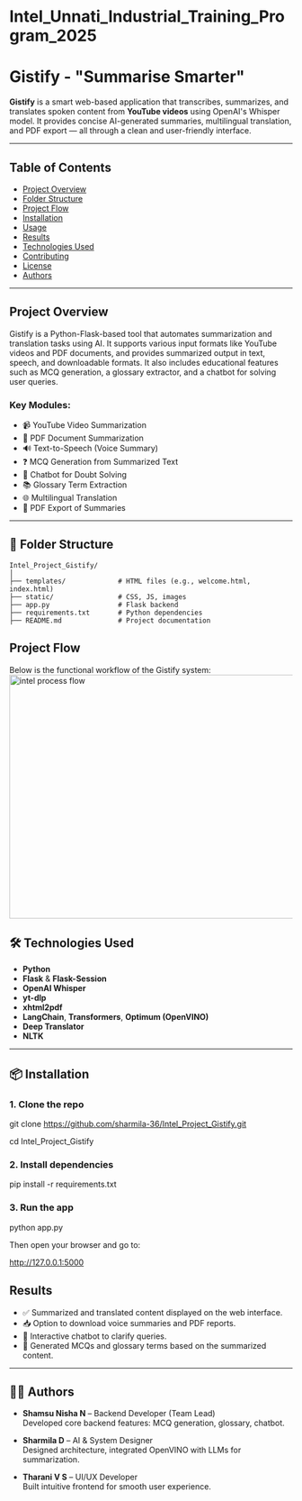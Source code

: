 # Intel_Unnati_Industrial_Training_Program_2025

# Gistify - "Summarise Smarter"

**Gistify** is a smart web-based application that transcribes, summarizes, and translates spoken content from **YouTube videos** using OpenAI's Whisper model. It provides concise AI-generated summaries, multilingual translation, and PDF export — all through a clean and user-friendly interface.

---
## Table of Contents  
- [Project Overview](#project-overview)  
- [Folder Structure](#folder-structure)  
- [Project Flow](#project-flow)  
- [Installation](#installation)  
- [Usage](#usage)  
- [Results](#results)  
- [Technologies Used](#technologies-used)  
- [Contributing](#contributing)  
- [License](#license)  
- [Authors](#authors)

---
## Project Overview  
Gistify is a Python-Flask-based tool that automates summarization and translation tasks using AI. It supports various input formats like YouTube videos and PDF documents, and provides summarized output in text, speech, and downloadable formats. It also includes educational features such as MCQ generation, a glossary extractor, and a chatbot for solving user queries.

### Key Modules:  
- 📹 YouTube Video Summarization  
- 📄 PDF Document Summarization  
- 🔊 Text-to-Speech (Voice Summary)  
- ❓ MCQ Generation from Summarized Text  
- 🤖 Chatbot for Doubt Solving  
- 📚 Glossary Term Extraction  
- 🌐 Multilingual Translation  
- 📝 PDF Export of Summaries  

---
## 📁 Folder Structure

```plaintext
Intel_Project_Gistify/
│
├── templates/             # HTML files (e.g., welcome.html, index.html)
├── static/                # CSS, JS, images
├── app.py                 # Flask backend
├── requirements.txt       # Python dependencies
├── README.md              # Project documentation
```
## Project Flow  
Below is the functional workflow of the Gistify system:
<img width="776" height="433" alt="intel process flow" src="https://github.com/user-attachments/assets/c9426067-97ad-4408-8541-c7ae4b0cb8bd" />


## 🛠️ Technologies Used

- **Python**
- **Flask** & **Flask-Session**
- **OpenAI Whisper**
- **yt-dlp**
- **xhtml2pdf**
- **LangChain**, **Transformers**, **Optimum (OpenVINO)**
- **Deep Translator**
- **NLTK**
---

## 📦 Installation

### 1. Clone the repo
git clone https://github.com/sharmila-36/Intel_Project_Gistify.git

cd Intel_Project_Gistify

### 2. Install dependencies
pip install -r requirements.txt

### 3. Run the app
python app.py

Then open your browser and go to:

http://127.0.0.1:5000

## Results

- ✅ Summarized and translated content displayed on the web interface.  
- 📥 Option to download voice summaries and PDF reports.  
- 💬 Interactive chatbot to clarify queries.  
- 📝 Generated MCQs and glossary terms based on the summarized content.

---

## 👩‍💻 Authors

- **Shamsu Nisha N** – Backend Developer (Team Lead)  
  Developed core backend features: MCQ generation, glossary, chatbot.

- **Sharmila D** – AI & System Designer  
  Designed architecture, integrated OpenVINO with LLMs for summarization.

- **Tharani V S** – UI/UX Developer  
  Built intuitive frontend for smooth user experience.
